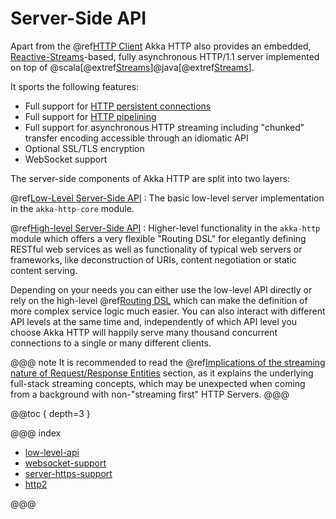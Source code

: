 # Server-Side API

Apart from the @ref[HTTP Client](../client-side/index.md) Akka HTTP also provides an embedded,
[Reactive-Streams](http://www.reactive-streams.org/)-based, fully asynchronous HTTP/1.1 server implemented on top of @scala[@extref[Streams](akka-docs:scala/stream/index.html)]@java[@extref[Streams](akka-docs:java/stream/index.html)].

It sports the following features:

 * Full support for [HTTP persistent connections](http://en.wikipedia.org/wiki/HTTP_persistent_connection)
 * Full support for [HTTP pipelining](http://en.wikipedia.org/wiki/HTTP_pipelining)
 * Full support for asynchronous HTTP streaming including "chunked" transfer encoding accessible through an idiomatic API
 * Optional SSL/TLS encryption
 * WebSocket support

The server-side components of Akka HTTP are split into two layers:

@ref[Low-Level Server-Side API](../../../scala/http/server-side/low-level-api.md)
:  The basic low-level server implementation in the `akka-http-core` module.

@ref[High-level Server-Side API](../routing-dsl/index.md)
:  Higher-level functionality in the `akka-http` module which offers a very flexible "Routing DSL" for elegantly defining RESTful web services as well as
   functionality of typical web servers or frameworks, like deconstruction of URIs, content negotiation or
   static content serving.

Depending on your needs you can either use the low-level API directly or rely on the high-level
@ref[Routing DSL](../routing-dsl/index.md) which can make the definition of more complex service logic much
easier. You can also interact with different API levels at the same time and, independently of which API level you choose
Akka HTTP will happily serve many thousand concurrent connections to a single or many different clients.

@@@ note
It is recommended to read the @ref[Implications of the streaming nature of Request/Response Entities](../implications-of-streaming-http-entity.md) section,
as it explains the underlying full-stack streaming concepts, which may be unexpected when coming
from a background with non-"streaming first" HTTP Servers.
@@@

@@toc { depth=3 }

@@@ index

* [low-level-api](../../../scala/http/server-side/low-level-api.md)
* [websocket-support](../../../scala/http/server-side/websocket-support.md)
* [server-https-support](../../../scala/http/server-side/server-https-support.md)
* [http2](../../../scala/http/server-side/http2.md)

@@@
